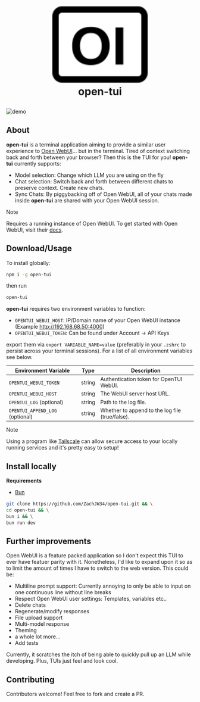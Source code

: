 <h1>
  <p align="center">
    <img src="static/logo.svg" alt="Logo" width="256">
    <br>open-tui
  </p>
</h1>

<img src="static/open-tui-demo.gif" alt="demo">

## About

**open-tui** is a terminal application aiming to provide a similar user experience to [Open WebUI](https://github.com/open-webui/open-webui)... but in the terminal. Tired of context switching back and forth between your browser? Then this is the TUI for you! **open-tui** currently supports:

- Model selection: Change which LLM you are using on the fly
- Chat selection: Switch back and forth between different chats to preserve context. Create new chats.
- Sync Chats: By piggybacking off of Open WebUI, all of your chats made inside **open-tui** are shared with your Open WebUI session.

> [!NOTE]
> Requires a running instance of Open WebUI. To get started with Open WebUI, visit their [docs](https://docs.openwebui.com/).

## Download/Usage

To install globally:

```sh
npm i -g open-tui
```

then run

```sh
open-tui
```

**open-tui** requires two environment variables to function:

- `OPENTUI_WEBUI_HOST`: IP/Domain name of your Open WebUI instance (Example http://192.168.68.50:4000)
- `OPENTUI_WEBUI_TOKEN`: Can be found under Account -> API Keys

export them via `export VARIABLE_NAME=value` (preferably in your `.zshrc` to persist across your terminal sessions). For a list of all environment variables see below.

| Environment Variable            | Type   | Description                                     |
| ------------------------------- | ------ | ----------------------------------------------- |
| `OPENTUI_WEBUI_TOKEN`           | string | Authentication token for OpenTUI WebUI.         |
| `OPENTUI_WEBUI_HOST`            | string | The WebUI server host URL.                      |
| `OPENTUI_LOG` (optional)        | string | Path to the log file.                           |
| `OPENTUI_APPEND_LOG` (optional) | string | Whether to append to the log file (true/false). |

> [!NOTE]
> Using a program like [Tailscale](https://tailscale.com/) can allow secure access to your locally running services and it's pretty easy to setup!

## Install locally

**Requirements**

- [Bun](https://bun.sh/)

```sh
git clone https://github.com/ZachJW34/open-tui.git && \
cd open-tui && \
bun i && \
bun run dev
```

## Further improvements

Open WebUI is a feature packed application so I don't expect this TUI to ever have featuer parity with it. Nonetheless, I'd like to expand upon it so as to limit the amount of times I have to switch to the web version. This could be:

- Multiline prompt support: Currently annoying to only be able to input on one continuous line without line breaks
- Respect Open WebUI user settings: Templates, variables etc..
- Delete chats
- Regenerate/modify responses
- File upload support
- Multi-model response
- Theming
- a whole lot more...
- Add tests

Currently, it scratches the itch of being able to quickly pull up an LLM while developing. Plus, TUIs just feel and look cool.

## Contributing

Contributors welcome! Feel free to fork and create a PR.
